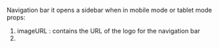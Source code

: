 Navigation bar
it opens a sidebar when in mobile mode or tablet mode
props:
1.  imageURL : contains the URL of the logo for the navigation bar
2.
